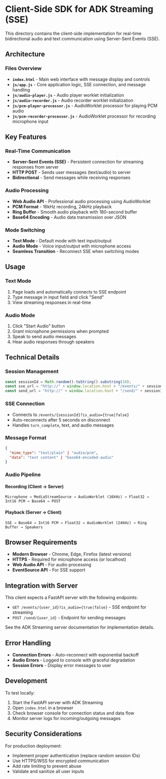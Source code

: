 # Client-Side SDK for ADK Streaming (SSE)

This directory contains the client-side implementation for real-time bidirectional audio and text communication using Server-Sent Events (SSE).

## Architecture

### Files Overview

- **`index.html`** - Main web interface with message display and controls
- **`js/app.js`** - Core application logic, SSE connection, and message handling
- **`js/audio-player.js`** - Audio player worklet initialization
- **`js/audio-recorder.js`** - Audio recorder worklet initialization
- **`js/pcm-player-processor.js`** - AudioWorklet processor for playing PCM audio
- **`js/pcm-recorder-processor.js`** - AudioWorklet processor for recording microphone input

## Key Features

### Real-Time Communication
- **Server-Sent Events (SSE)** - Persistent connection for streaming responses from server
- **HTTP POST** - Sends user messages (text/audio) to server
- **Bidirectional** - Send messages while receiving responses

### Audio Processing
- **Web Audio API** - Professional audio processing using AudioWorklet
- **PCM Format** - 16kHz recording, 24kHz playback
- **Ring Buffer** - Smooth audio playback with 180-second buffer
- **Base64 Encoding** - Audio data transmission over JSON

### Mode Switching
- **Text Mode** - Default mode with text input/output
- **Audio Mode** - Voice input/output with microphone access
- **Seamless Transition** - Reconnect SSE when switching modes

## Usage

### Text Mode
1. Page loads and automatically connects to SSE endpoint
2. Type message in input field and click "Send"
3. View streaming responses in real-time

### Audio Mode
1. Click "Start Audio" button
2. Grant microphone permissions when prompted
3. Speak to send audio messages
4. Hear audio responses through speakers

## Technical Details

### Session Management
```javascript
const sessionId = Math.random().toString().substring(10);
const sse_url = "http://" + window.location.host + "/events/" + sessionId;
const send_url = "http://" + window.location.host + "/send/" + sessionId;
```

### SSE Connection
- Connects to `/events/{sessionId}?is_audio={true|false}`
- Auto-reconnects after 5 seconds on disconnect
- Handles `turn_complete`, text, and audio messages

### Message Format
```json
{
  "mime_type": "text/plain" | "audio/pcm",
  "data": "text content" | "base64-encoded-audio"
}
```

### Audio Pipeline

#### Recording (Client → Server)
```
Microphone → MediaStreamSource → AudioWorklet (16kHz) → Float32 → Int16 PCM → Base64 → POST
```

#### Playback (Server → Client)
```
SSE → Base64 → Int16 PCM → Float32 → AudioWorklet (24kHz) → Ring Buffer → Speakers
```

## Browser Requirements

- **Modern Browser** - Chrome, Edge, Firefox (latest versions)
- **HTTPS** - Required for microphone access (or localhost)
- **Web Audio API** - For audio processing
- **EventSource API** - For SSE support

## Integration with Server

This client expects a FastAPI server with the following endpoints:

- `GET /events/{user_id}?is_audio={true|false}` - SSE endpoint for streaming
- `POST /send/{user_id}` - Endpoint for sending messages

See the ADK Streaming server documentation for implementation details.

## Error Handling

- **Connection Errors** - Auto-reconnect with exponential backoff
- **Audio Errors** - Logged to console with graceful degradation
- **Session Errors** - Display error messages to user

## Development

To test locally:
1. Start the FastAPI server with ADK Streaming
2. Open `index.html` in a browser
3. Check browser console for connection status and data flow
4. Monitor server logs for incoming/outgoing messages

## Security Considerations

For production deployment:
- Implement proper authentication (replace random session IDs)
- Use HTTPS/WSS for encrypted communication
- Add rate limiting to prevent abuse
- Validate and sanitize all user inputs

